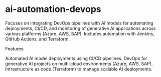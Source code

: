 # ai-automation-devops
Focuses on integrating DevOps pipelines with AI models for automating deployments, CI/CD, and monitoring of generative AI applications across various platforms (Azure, AWS, SAP). Includes automation with Jenkins, GitHub Actions, and Terraform.


Features:

Automated AI model deployments using CI/CD pipelines.
DevOps for generative AI projects on multi-cloud environments (Azure, AWS, SAP).
Infrastructure as code (Terraform) to manage scalable AI deployments.
